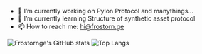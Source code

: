- 🔭 I’m currently working on Pylon Protocol and manythings...
- 🌱 I’m currently learning Structure of synthetic asset protocol
- 📫 How to reach me: hi@frostorn.ge

![Frostornge's GitHub stats](https://github-readme-stats.vercel.app/api?username=frostornge&count_private=true&show_icons=true&theme=onedark&include_all_commits=true)
![Top Langs](https://github-readme-stats.vercel.app/api/top-langs/?username=frostornge&theme=onedark&langs_count=6)
